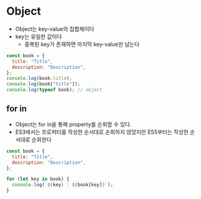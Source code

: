 # Object

- Object는 key-value의 집합체이다
- key는 유일한 값이다
  - 중복된 key가 존재하면 마지막 key-value만 남는다

```js
const book = {
  title: "Title",
  description: "Description",
};
console.log(book.title);
console.log(book["title"]);
console.log(typeof book); // object
```

## for in

- Object는 for in을 통해 property를 순회할 수 있다.
- ES3에서는 프로퍼티를 작성한 순서대로 순회하지 않았지만 ES5부터는 작성한 순서대로 순회한다

```js
const book = {
  title: "Title",
  description: "Description",
};

for (let key in book) {
  console.log(`${key} : ${book[key]}`);
}
```
